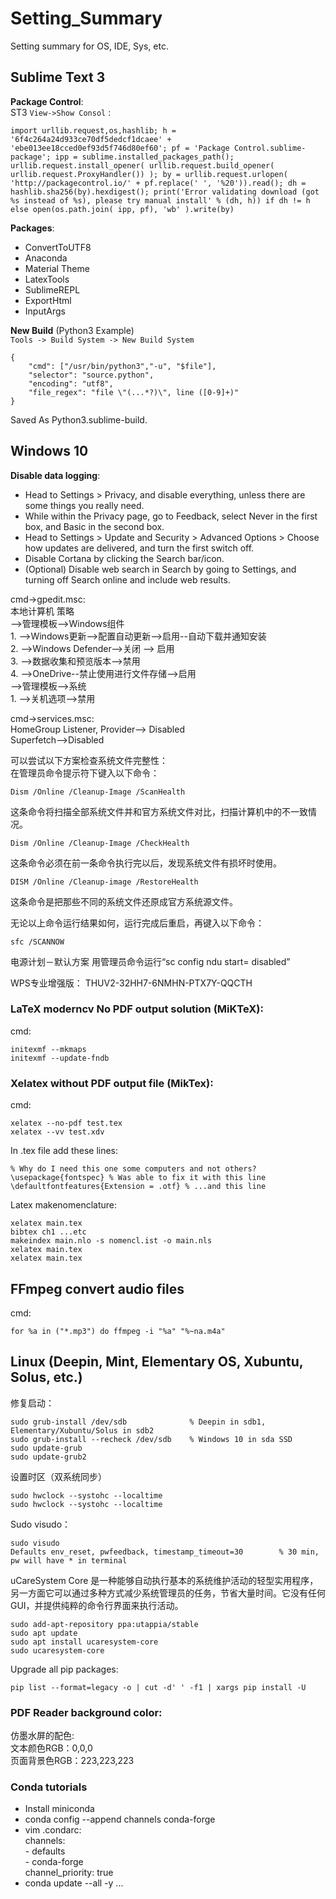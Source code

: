 # Setting_Summary
Setting summary for OS, IDE, Sys, etc.


## Sublime Text 3  
**Package Control**:     
ST3 `View->Show Consol` :       


	import urllib.request,os,hashlib; h = '6f4c264a24d933ce70df5dedcf1dcaee' + 'ebe013ee18cced0ef93d5f746d80ef60'; pf = 'Package Control.sublime-package'; ipp = sublime.installed_packages_path(); urllib.request.install_opener( urllib.request.build_opener( urllib.request.ProxyHandler()) ); by = urllib.request.urlopen( 'http://packagecontrol.io/' + pf.replace(' ', '%20')).read(); dh = hashlib.sha256(by).hexdigest(); print('Error validating download (got %s instead of %s), please try manual install' % (dh, h)) if dh != h else open(os.path.join( ipp, pf), 'wb' ).write(by)



**Packages**:		
- ConvertToUTF8
- Anaconda
- Material Theme
- LatexTools
- SublimeREPL
- ExportHtml
- InputArgs

**New Build** (Python3 Example)	        
`Tools -> Build System -> New Build System`

    {       
        "cmd": ["/usr/bin/python3","-u", "$file"], 
        "selector": "source.python", 
        "encoding": "utf8",
        "file_regex": "file \"(...*?)\", line ([0-9]+)"
    }
    
Saved As Python3.sublime-build.


## Windows 10

**Disable data logging**:		
- Head to Settings > Privacy, and disable everything, unless there are some things you really need.
- While within the Privacy page, go to Feedback, select Never in the first box, and Basic in the second box.
- Head to Settings > Update and Security > Advanced Options > Choose how updates are delivered, and turn the first switch off.
- Disable Cortana by clicking the Search bar/icon.
- (Optional) Disable web search in Search by going to Settings, and turning off Search online and include web results.

cmd->gpedit.msc:	        
本地计算机 策略        
-->管理模板-->Windows组件         
       1.  -->Windows更新-->配置自动更新-->启用--自动下载并通知安装        
       2.  -->Windows Defender-->关闭 --> 启用        
       3.  -->数据收集和预览版本-->禁用       
       4.  -->OneDrive--禁止使用进行文件存储-->启用            
-->管理模板-->系统        
       1. -->关机选项-->禁用      
       
       
cmd->services.msc:      
HomeGroup Listener, Provider--> Disabled       
Superfetch-->Disabled       

可以尝试以下方案检查系统文件完整性：		
在管理员命令提示符下键入以下命令：
 
	Dism /Online /Cleanup-Image /ScanHealth
 
这条命令将扫描全部系统文件并和官方系统文件对比，扫描计算机中的不一致情况。
 
	Dism /Online /Cleanup-Image /CheckHealth
 
这条命令必须在前一条命令执行完以后，发现系统文件有损坏时使用。
 
	DISM /Online /Cleanup-image /RestoreHealth
 
这条命令是把那些不同的系统文件还原成官方系统源文件。
 
无论以上命令运行结果如何，运行完成后重启，再键入以下命令：
 
	sfc /SCANNOW

电源计划－默认方案
用管理员命令运行“sc config ndu start= disabled”

WPS专业增强版：
THUV2-32HH7-6NMHN-PTX7Y-QQCTH

### LaTeX moderncv No PDF output solution (MiKTeX):

cmd:
    
    initexmf --mkmaps  
    initexmf --update-fndb  
     

### Xelatex without PDF output file (MikTex):
cmd:

	xelatex --no-pdf test.tex
	xelatex --vv test.xdv

In .tex file add these lines:

	% Why do I need this one some computers and not others?
	\usepackage{fontspec} % Was able to fix it with this line
	\defaultfontfeatures{Extension = .otf} % ...and this line

Latex makenomenclature:
	
	xelatex main.tex
	bibtex ch1 ...etc
	makeindex main.nlo -s nomencl.ist -o main.nls
	xelatex main.tex
	xelatex main.tex



## FFmpeg convert audio files
cmd:

	for %a in ("*.mp3") do ffmpeg -i "%a" "%~na.m4a" 



## Linux (Deepin, Mint, Elementary OS, Xubuntu, Solus, etc.)
修复启动：		

	sudo grub-install /dev/sdb				% Deepin in sdb1, Elementary/Xubuntu/Solus in sdb2
	sudo grub-install --recheck /dev/sdb	% Windows 10 in sda SSD	
	sudo update-grub		
	sudo update-grub2		


设置时区（双系统同步）

	sudo hwclock --systohc --localtime
	sudo hwclock --systohc --localtime


Sudo visudo：		

	sudo visudo
	Defaults env_reset, pwfeedback, timestamp_timeout=30		% 30 min, pw will have * in terminal
	

uCareSystem Core 是一种能够自动执行基本的系统维护活动的轻型实用程序，另一方面它可以通过多种方式减少系统管理员的任务，节省大量时间。它没有任何 GUI，并提供纯粹的命令行界面来执行活动。  

	sudo add-apt-repository ppa:utappia/stable
	sudo apt update
	sudo apt install ucaresystem-core
	sudo ucaresystem-core

Upgrade all pip packages:        

	pip list --format=legacy -o | cut -d' ' -f1 | xargs pip install -U


### PDF Reader background color:    
仿墨水屏的配色:    
文本颜色RGB：0,0,0    
页面背景色RGB：223,223,223    


### Conda tutorials    
  - Install miniconda
  - conda config --append channels conda-forge    
  - vim .condarc:    
  		channels:    
			- defaults    
		  	- conda-forge    
		channel_priority: true
  - conda update --all -y
  ...
